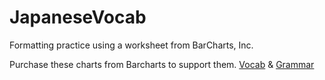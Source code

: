 # JapaneseVocab
Formatting practice using a worksheet from BarCharts, Inc.

Purchase these charts from Barcharts to support them. <a href="https://www.amazon.com/dp/1572229195?tag=TidusWulf-20">Vocab</a> & <a href="https://www.amazon.com/dp/1572229128?tag=TidusWulf-20">Grammar</a>

